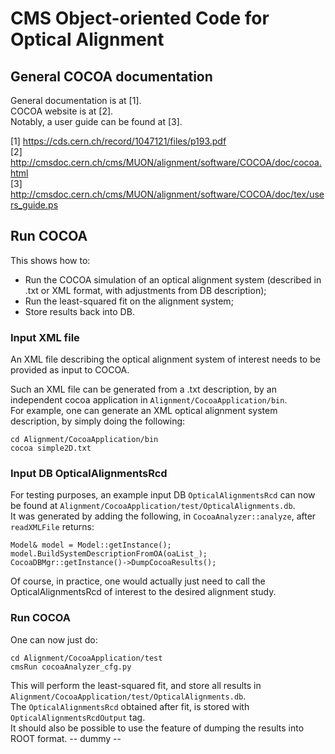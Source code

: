# **CMS Object-oriented Code for Optical Alignment**


## General COCOA documentation

General documentation is at [1].   
COCOA website is at [2].   
Notably, a user guide can be found at [3].   

[1] https://cds.cern.ch/record/1047121/files/p193.pdf   
[2] http://cmsdoc.cern.ch/cms/MUON/alignment/software/COCOA/doc/cocoa.html   
[3] http://cmsdoc.cern.ch/cms/MUON/alignment/software/COCOA/doc/tex/users_guide.ps



## Run COCOA
This shows how to:
- Run the COCOA simulation of an optical alignment system (described in .txt or XML format, with adjustments from DB description);
- Run the least-squared fit on the alignment system;
- Store results back into DB.

### Input XML file
An XML file describing the optical alignment system of interest needs to be provided as input to COCOA.      
   
Such an XML file can be generated from a .txt description, by an independent cocoa application in `Alignment/CocoaApplication/bin`.    
For example, one can generate an XML optical alignment system description, by simply doing the following:

    cd Alignment/CocoaApplication/bin
    cocoa simple2D.txt

### Input DB OpticalAlignmentsRcd
For testing purposes, an example input DB `OpticalAlignmentsRcd` can now be found at `Alignment/CocoaApplication/test/OpticalAlignments.db`.    
It was generated by adding the following, in `CocoaAnalyzer::analyze`, after `readXMLFile` returns:

    Model& model = Model::getInstance();
    model.BuildSystemDescriptionFromOA(oaList_);
    CocoaDBMgr::getInstance()->DumpCocoaResults();
Of course, in practice, one would actually just need to call the OpticalAlignmentsRcd of interest to the desired alignment study.

### Run COCOA
One can now just do:    

    cd Alignment/CocoaApplication/test
    cmsRun cocoaAnalyzer_cfg.py
This will perform the least-squared fit, and store all results in `Alignment/CocoaApplication/test/OpticalAlignments.db`.      
The `OpticalAlignmentsRcd` obtained after fit, is stored with `OpticalAlignmentsRcdOutput` tag.      
It should also be possible to use the feature of dumping the results into ROOT format.
-- dummy --
